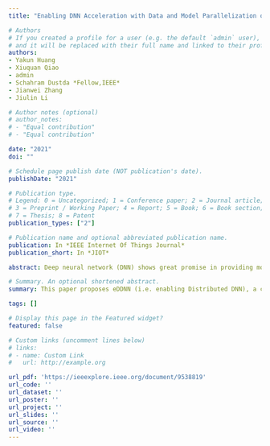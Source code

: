```yaml
---
title: "Enabling DNN Acceleration with Data and Model Parallelization over Ubiquitous End Devices"

# Authors
# If you created a profile for a user (e.g. the default `admin` user), write the username (folder name) here 
# and it will be replaced with their full name and linked to their profile.
authors:
- Yakun Huang
- Xiuquan Qiao
- admin
- Schahram Dustda *Fellow,IEEE*
- Jianwei Zhang
- Jiulin Li

# Author notes (optional)
# author_notes:
# - "Equal contribution"
# - "Equal contribution"

date: "2021"
doi: ""

# Schedule page publish date (NOT publication's date).
publishDate: "2021"

# Publication type.
# Legend: 0 = Uncategorized; 1 = Conference paper; 2 = Journal article;
# 3 = Preprint / Working Paper; 4 = Report; 5 = Book; 6 = Book section;
# 7 = Thesis; 8 = Patent
publication_types: ["2"]

# Publication name and optional abbreviated publication name.
publication: In *IEEE Internet Of Things Journal*
publication_short: In *JIOT*

abstract: Deep neural network (DNN) shows great promise in providing more intelligence to ubiquitous end devices. However, the existing partition-offloading schemes adopt data-parallel or model-parallel collaboration between devices and the cloud, which does not make full use of the resources of end devices for deep-level parallel execution. This paper proposes eDDNN (i.e. enabling Distributed DNN), a collaborative inference scheme over heterogeneous end devices using cross-platform web technology, moving the computation close to ubiquitous end devices, improving resource utilization, and reducing the computing pressure of data centers. eDDNN implements D2D communication and collaborative inference among heterogeneous end devices with WebRTC protocol, divides the data and corresponding DNN model into pieces simultaneously, and then executes inference almost independently by establishing a layer dependency table. Besides, eDDNN provides a dynamic allocation algorithm based on deep reinforcement learning to minimize latency. We conduct experiments on various datasets and DNNs and further employ eDDNN into a mobile web AR application to illustrate the effectiveness. The results show that eDDNN can achieve the latency decrease by 2.98x, reduce mobile energy by 1.8x, and relieve the computing pressure of the edge server by 2.57x, against a typical partition-offloading approach.

# Summary. An optional shortened abstract.
summary: This paper proposes eDDNN (i.e. enabling Distributed DNN), a collaborative inference scheme over heterogeneous end devices using cross-platform web technology, moving the computation close to ubiquitous end devices, improving resource utilization, and reducing the computing pressure of data centers. 

tags: []

# Display this page in the Featured widget?
featured: false

# Custom links (uncomment lines below)
# links:
# - name: Custom Link
#   url: http://example.org

url_pdf: 'https://ieeexplore.ieee.org/document/9538819'
url_code: ''
url_dataset: ''
url_poster: ''
url_project: ''
url_slides: ''
url_source: ''
url_video: ''
---
```


<!-- {{% callout note %}}
Click the *Cite* button above to demo the feature to enable visitors to import publication metadata into their reference management software.
{{% /callout %}}

{{% callout note %}}
Create your slides in Markdown - click the *Slides* button to check out the example.
{{% /callout %}} -->

